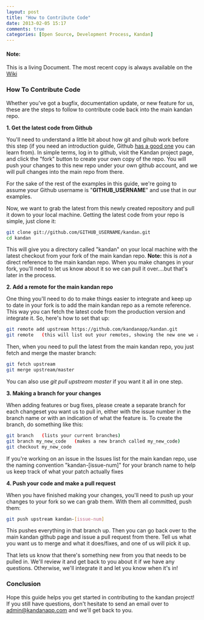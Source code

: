 ```yaml
---
layout: post
title: "How to Contribute Code"
date: 2013-02-05 15:17
comments: true
categories: [Open Source, Development Process, Kandan]
---
```

<div class="alert alert-info">
	<h4>Note: </h4>This is a living Document. The most recent copy is always available on the <a href="https://github.com/kandanapp/kandan/wiki/How-to-Contribute-Code">Wiki</a>
</div>

### How To Contribute Code
Whether you've got a bugfix, documentation update, or new feature for us, these are the steps to follow to contribute code back into the main kandan repo.

**1. Get the latest code from Github**

You'll need to understand a little bit about how git and gihub work before this step (if you need an introduction guide, Github [has a good one](http://learn.github.com/p/intro.html) you can learn from). In simple terms, log in to github, visit the Kandan project page, and click the "fork" button to create your own copy of the repo.  You will push your changes to this new repo under your own github account, and we will pull changes into the main repo from there.
<!-- more -->
For the sake of the rest of the examples in this guide, we're going to assume your Github username is "**GITHUB_USERNAME**" and use that in our examples.

Now, we want to grab the latest from this newly created repository and pull it down to your local machine. Getting the latest code from your repo is simple, just clone it:

```bash
git clone git://github.com/GITHUB_USERNAME/kandan.git
cd kandan
```
This will give you a directory called "kandan" on your local machine with the latest checkout from your fork of the main kandan repo. **Note:** this is *not* a direct reference to the main kandan repo. When you make changes in your fork, you'll need to let us know about it so we can pull it over....but that's later in the process.

**2. Add a remote for the main kandan repo**

One thing you'll need to do to make things easier to integrate and keep up to date in your fork is to add the main kandan repo as a remote reference. This way you can fetch the latest code from the production version and integrate it. So, here's how to set that up:

```bash
git remote add upstream https://github.com/kandanapp/kandan.git
git remote   (this will list out your remotes, showing the new one we added)
```

Then, when you need to pull the latest from the main kandan repo, you just fetch and merge the master branch:

```bash
git fetch upstream
git merge upstream/master
```

You can also use *git pull upstream master* if you want it all in one step.

**3. Making a branch for your changes**

When adding features or bug fixes, please create a separate branch for each changeset you want us to pull in, either with the issue number in the branch name or with an indication of what the feature is. To create the branch, do something like this:

```bash
git branch   (lists your current branches)
git branch my_new_code   (makes a new branch called my_new_code)
git checkout my_new_code
```

If you're working on an issue in the Issues list for the main kandan repo, use the naming convention "kandan-[issue-num]" for your branch name to help us keep track of what your patch actually fixes

**4. Push your code and make a pull request**

When you have finished making your changes, you'll need to push up your changes to your fork so we can grab them. With them all committed, push them:

```bash
git push upstream kandan-[issue-num]
```

This pushes everything in that branch up. Then you can go back over to the main kandan github page and issue a pull request from there.  Tell us what you want us to merge and what it does/fixes, and one of us will pick it up.

That lets us know that there's something new from you that needs to be pulled in. We'll review it and get back to you about it if we have any questions. Otherwise, we'll integrate it and let you know when it's in!

### Conclusion
Hope this guide helps you get started in contributing to the kandan project! If you still have questions, don't hesitate to send an email over to admin@kandanapp.com and we'll get back to you.  